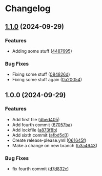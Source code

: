 # Changelog

## [1.1.0](https://github.com/sebasruii/testing-actions/compare/v1.0.0...v1.1.0) (2024-09-29)


### Features

* Adding some stuff ([4487695](https://github.com/sebasruii/testing-actions/commit/448769514c6f02646b55f3182a89e4b3f1f442cc))


### Bug Fixes

* Fixing some stuff ([084826d](https://github.com/sebasruii/testing-actions/commit/084826de8502cc127cea95445bbd1c6aa76e1819))
* Fixing some stuff again ([0a20054](https://github.com/sebasruii/testing-actions/commit/0a200546575063856760eb3aaf0de5ed491e2785))

## 1.0.0 (2024-09-29)


### Features

* Add first file ([dbed405](https://github.com/sebasruii/testing-actions/commit/dbed405e15fdb610d279d912e3a01299e102f5e1))
* Add fourth commit ([67057ba](https://github.com/sebasruii/testing-actions/commit/67057ba833f3df1110ece2d86f500550af100e9a))
* Add lockfile ([a873f8b](https://github.com/sebasruii/testing-actions/commit/a873f8bcedfec27f5df765907e7c986a94e7d733))
* Add sixth commit ([afbd5d3](https://github.com/sebasruii/testing-actions/commit/afbd5d32bae6bf544e1828b3a814b9ced95937bd))
* Create release-please.yml ([061645f](https://github.com/sebasruii/testing-actions/commit/061645fceae09949430b34e3ee5fe153b661d17a))
* Make a change on new branch ([b3a4643](https://github.com/sebasruii/testing-actions/commit/b3a4643d0fab7bc124fa3f2d7590069c940609ba))


### Bug Fixes

* fix fourth commit ([d7d832c](https://github.com/sebasruii/testing-actions/commit/d7d832cac2a37fa828978aca80a0f1ad0f8bfe18))
